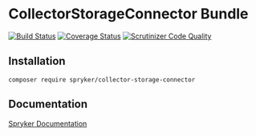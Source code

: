 # CollectorStorageConnector Bundle
[![Build Status](https://travis-ci.org/spryker/CollectorStorageConnector.svg)](https://travis-ci.org/spryker/CollectorStorageConnector)
[![Coverage Status](https://coveralls.io/repos/github/spryker/CollectorStorageConnector/badge.svg)](https://coveralls.io/github/spryker/CollectorStorageConnector)
[![Scrutinizer Code Quality](https://scrutinizer-ci.com/g/spryker/CollectorStorageConnector/badges/quality-score.png?b=master)](https://scrutinizer-ci.com/g/spryker/CollectorStorageConnector/?branch=master)

## Installation

```
composer require spryker/collector-storage-connector
```

## Documentation

[Spryker Documentation](http://spryker.github.io)
